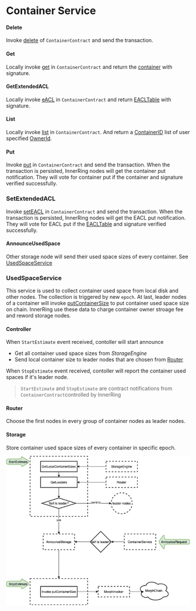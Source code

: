 # Container Service

#### Delete

Invoke [delete](https://github.com/nspcc-dev/neofs-contract/blob/63673a5e54f5716e47ede8d51969c17dccac51c1/container/container_contract.go#L304) of `ContainerContract` and send the transaction.

#### Get

Locally invoke [get](https://github.com/nspcc-dev/neofs-contract/blob/63673a5e54f5716e47ede8d51969c17dccac51c1/container/container_contract.go#L359) in `ContainerContract` and return the [container](https://github.com/neo-ngd/neofs-api-csharp/blob/7cc8b3a533623ae4777fabdd19f51b255987916d/src/Neo.FileStorage.API/container/types.proto#L15-L62) with signature.

#### GetExtendedACL

Locally invoke [eACL](https://github.com/nspcc-dev/neofs-contract/blob/63673a5e54f5716e47ede8d51969c17dccac51c1/container/container_contract.go#L467) in `ContainerContract` and return [EACLTable](https://github.com/neo-ngd/neofs-api-csharp/blob/7cc8b3a533623ae4777fabdd19f51b255987916d/src/Neo.FileStorage.API/acl/types.proto#L163-L173) with signature.

#### List

Locally invoke [list](https://github.com/nspcc-dev/neofs-contract/blob/63673a5e54f5716e47ede8d51969c17dccac51c1/container/container_contract.go#L381) in `ContainerContract`. And return a [ContainerID](https://github.com/neo-ngd/neofs-api-csharp/blob/7cc8b3a533623ae4777fabdd19f51b255987916d/src/Neo.FileStorage.API/refs/types.proto#L55-L58) list of user specified [OwnerId](https://github.com/neo-ngd/neofs-api-csharp/blob/7cc8b3a533623ae4777fabdd19f51b255987916d/src/Neo.FileStorage.API/refs/types.proto#L75-L78).

#### Put

Invoke [put](https://github.com/nspcc-dev/neofs-contract/blob/63673a5e54f5716e47ede8d51969c17dccac51c1/container/container_contract.go#L156) in `ContainerContract` and send the transaction. When the transaction is persisted, InnerRing nodes will get the container put notification. They will vote for container put if the container and signature verified successfully.

### SetExtendedACL

Invoke [setEACL](https://github.com/nspcc-dev/neofs-contract/blob/63673a5e54f5716e47ede8d51969c17dccac51c1/container/container_contract.go#L410) in `ContainerContract`  and send the transaction. When the transaction is persisted, InnerRing nodes will get the EACL put notification. They will vote for EACL put if the [EACLTable](https://github.com/neo-ngd/neofs-api-csharp/blob/7cc8b3a533623ae4777fabdd19f51b255987916d/src/Neo.FileStorage.API/acl/types.proto#L163-L173) and signature verified successfully.

#### AnnounceUsedSpace

Other storage node will send their used space sizes of every container. See [UsedSpaceService](#UsedSpaceService)

### UsedSpaceService

This service is used to collect container used space from local disk and other nodes.
The collection is triggered by new `epoch`. At last, leader nodes of a container will invoke [putContainerSize](https://github.com/nspcc-dev/neofs-contract/blob/63673a5e54f5716e47ede8d51969c17dccac51c1/container/container_contract.go#L483) to put container used space size on chain. InnerRing use these data to charge container owner stroage fee and reword storage nodes.

#### Controller

When `StartEstimate` event received, contoller will start announce

* Get all container used space sizes from *StorageEngine*
* Send local container size to leader nodes that are chosen from [Router](#Router)

When `StopEstimate` event received, contoller will report the container used spaces if it's leader node.

> `StartEstimate` and `StopEstimate` are contract notifications from `ContainerContract`controlled by InnerRing

#### Router

Choose the first nodes in every group of container nodes as leader nodes.

#### Storage

Store container used space sizes of every container in specific epoch.

![usedspaceservice](../img/usedspaceservice.png)
